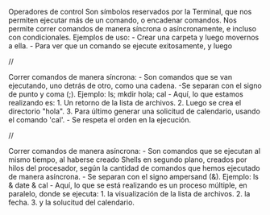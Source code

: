 Operadores de control
    Son símbolos reservados por la Terminal, que nos permiten ejecutar más de un comando, o encadenar comandos. Nos permite correr comandos de manera síncrona o asíncronamente, e incluso con condicionales.
Ejemplos de uso:
    - Crear una carpeta y luego movernos a ella.
    - Para ver que un comando se ejecute exitosamente, y luego 

//

Correr comandos de manera síncrona:
    - Son comandos que se van ejecutando, uno detrás de otro, como una cadena.
    -Se separan con el signo de punto y coma (;).
    Ejemplo:
        ls; mkdir hola; cal
            - Aquí, lo que estamos realizando es: 1. Un retorno de la lista de archivos. 2. Luego se crea el directorio "hola". 3. Para último generar una solicitud de calendario, usando el comando 'cal'.
            - Se respeta el orden en la ejecución.

//

Correr comandos de manera asíncrona:
    - Son comandos que se ejecutan al mismo tiempo, al haberse creado Shells en segundo plano, creados por hilos del procesador, según la cantidad de comandos que hemos ejecutado de manera asíncrona.
    - Se separan con el signo ampersand (&).
    Ejemplo:
        ls & date & cal
            - Aquí, lo que se está realizando es un proceso múltiple, en paralelo, donde se ejecuta: 1. la visualización de la lista de archivos. 2. la fecha. 3. y la solucitud del calendario.
            